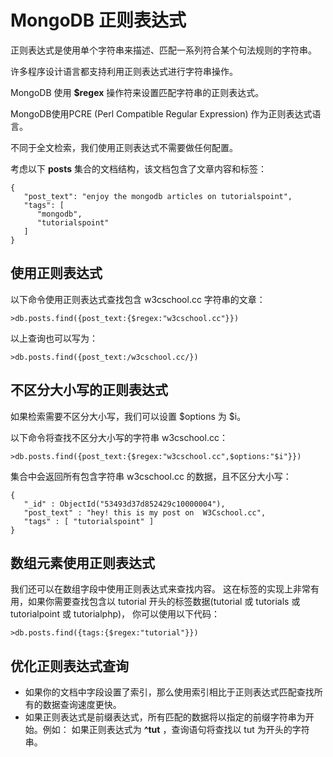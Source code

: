 
# MongoDB 正则表达式

正则表达式是使用单个字符串来描述、匹配一系列符合某个句法规则的字符串。

许多程序设计语言都支持利用正则表达式进行字符串操作。

MongoDB 使用 **$regex** 操作符来设置匹配字符串的正则表达式。

MongoDB使用PCRE (Perl Compatible Regular Expression) 作为正则表达式语言。

不同于全文检索，我们使用正则表达式不需要做任何配置。

考虑以下 **posts** 集合的文档结构，该文档包含了文章内容和标签：

```
{
   "post_text": "enjoy the mongodb articles on tutorialspoint",
   "tags": [
      "mongodb",
      "tutorialspoint"
   ]
}

```

## 使用正则表达式

以下命令使用正则表达式查找包含 w3cschool.cc 字符串的文章：

```
>db.posts.find({post_text:{$regex:"w3cschool.cc"}})

```

以上查询也可以写为：

```
>db.posts.find({post_text:/w3cschool.cc/})

```

## 不区分大小写的正则表达式

如果检索需要不区分大小写，我们可以设置 $options 为 $i。

以下命令将查找不区分大小写的字符串 w3cschool.cc：

```
>db.posts.find({post_text:{$regex:"w3cschool.cc",$options:"$i"}})

```

集合中会返回所有包含字符串 w3cschool.cc 的数据，且不区分大小写：

```
{
   "_id" : ObjectId("53493d37d852429c10000004"),
   "post_text" : "hey! this is my post on  W3Cschool.cc", 
   "tags" : [ "tutorialspoint" ]
} 

```

## 数组元素使用正则表达式

我们还可以在数组字段中使用正则表达式来查找内容。 这在标签的实现上非常有用，如果你需要查找包含以 tutorial 开头的标签数据(tutorial 或 tutorials 或 tutorialpoint 或 tutorialphp)， 你可以使用以下代码：

```
>db.posts.find({tags:{$regex:"tutorial"}})

```

## 优化正则表达式查询

*   如果你的文档中字段设置了索引，那么使用索引相比于正则表达式匹配查找所有的数据查询速度更快。
*   如果正则表达式是前缀表达式，所有匹配的数据将以指定的前缀字符串为开始。例如： 如果正则表达式为 **^tut** ，查询语句将查找以 tut 为开头的字符串。

